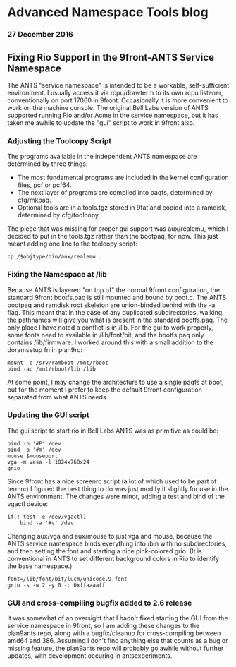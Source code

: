 # Advanced Namespace Tools blog
### 27 December 2016

## Fixing Rio Support in the 9front-ANTS Service Namespace

The ANTS "service namespace" is intended to be a workable, self-sufficient environment. I usually access it via rcpu/drawterm to its own rcpu listener, conventionally on port 17060 in 9front. Occasionally it is more convenient to work on the machine console. The original Bell Labs version of ANTS supported running Rio and/or Acme in the service namespace, but it has taken me awhile to update the "gui" script to work in 9front also.

### Adjusting the Toolcopy Script

The programs available in the independent ANTS namespace are determined by three things:

* The most fundamental programs are included in the kernel configuration files, pcf or pcf64.
* The next layer of programs are compiled into paqfs, determined by cfg/mkpaq.
* Optional tools are in a tools.tgz stored in 9fat and copied into a ramdisk, determined by cfg/toolcopy.

The piece that was missing for proper gui support was aux/realemu, which I decided to put in the tools.tgz rather than the bootpaq, for now. This just meant adding one line to the toolcopy script:

	cp /$objtype/bin/aux/realemu .

### Fixing the Namespace at /lib

Because ANTS is layered "on top of" the normal 9front configuration, the standard 9front bootfs.paq is still mounted and bound by boot.c. The ANTS bootpaq and ramdisk root skeleton are union-binded behind with the -a flag. This meant that in the case of any duplicated subdirectories, walking the pathnames will give you what is present in the standard bootfs.paq. The only place I have noted a conflict is in /lib. For the gui to work properly, some fonts need to available in /lib/font/bit, and the bootfs.paq only contains /lib/firmware. I worked around this with a small addition to the doramsetup fn in plan9rc:

	mount -c /srv/ramboot /mnt/rboot
	bind -ac /mnt/rboot/lib /lib

At some point, I may change the architecture to use a single paqfs at boot, but for the moment I prefer to keep the default 9front configuration separated from what ANTS needs.

### Updating the GUI script

The gui script to start rio in Bell Labs ANTS was as primitive as could be:

	bind -b '#P' /dev
	bind -b '#m' /dev
	mouse $mouseport
	vga -m vesa -l 1024x768x24
	grio

Since 9front has a nice screenrc script (a lot of which used to be part of termrc) I figured the best thing to do was just modify it slightly for use in the ANTS environment. The changes were minor, adding a test and bind of the vgactl device:

	if(! test -e /dev/vgactl)
		bind -a '#v' /dev

Changing aux/vga and aux/mouse to just vga and mouse, because the ANTS service namespace binds everything into /bin with no subdirectories, and then setting the font and starting a nice pink-colored grio. (It is conventional in ANTS to set different background colors in Rio to identify the base namespace.)

	font=/lib/font/bit/lucm/unicode.9.font
	grio -s -w 2 -y 0 -c 0xffaaaaff

### GUI and cross-compiling bugfix added to 2.6 release

It was somewhat of an oversight that I hadn't fixed starting the GUI from the service namespace in 9front, so I am adding these changes to the plan9ants repo, along with a bugfix/cleanup for cross-compiling between amd64 and 386. Assuming I don't find anything else that counts as a bug or missing feature, the plan9ants repo will probably go awhile without further updates, with development occuring in antsexperiments.
